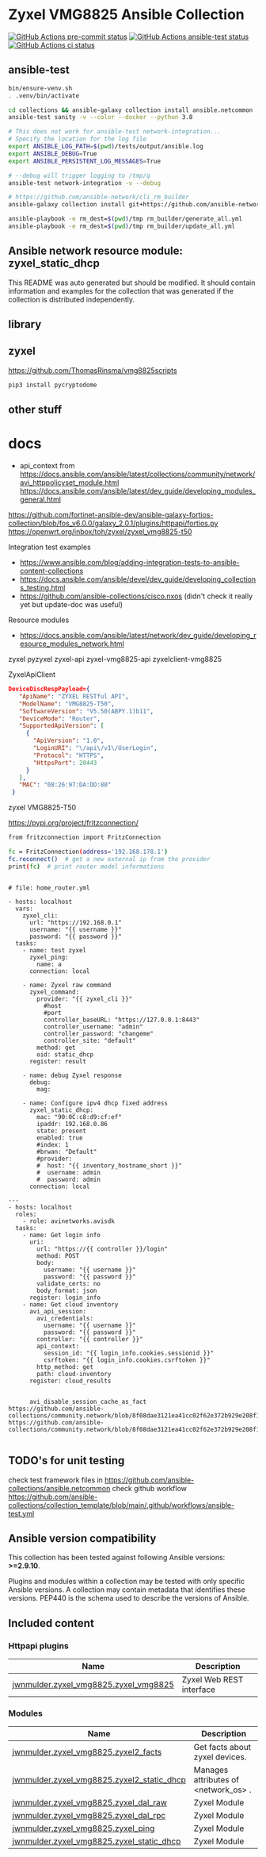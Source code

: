 # Zyxel VMG8825 Ansible Collection

[![GitHub Actions pre-commit status](https://github.com/jwnmulder/ansible-collection-zyxel-vmg8825/workflows/pre-commit/badge.svg?branch=main)](https://github.com/jwnmulder/ansible-collection-zyxel-vmg8825/actions/workflows/pre-commit.yml?query=branch%3Amain)
[![GitHub Actions ansible-test status](https://github.com/jwnmulder/ansible-collection-zyxel-vmg8825/workflows/ansible-test/badge.svg?branch=main)](https://github.com/jwnmulder/ansible-collection-zyxel-vmg8825/actions/workflows/ansible-test.yml?query=branch%3Amain)
[![GitHub Actions ci status](https://github.com/jwnmulder/ansible-collection-zyxel-vmg8825/workflows/ci/badge.svg?branch=main)](https://github.com/jwnmulder/ansible-collection-zyxel-vmg8825/actions/workflows/ci.yml?query=branch%3Amain)

## ansible-test

```bash
bin/ensure-venv.sh
. .venv/bin/activate

cd collections && ansible-galaxy collection install ansible.netcommon -p .
ansible-test sanity -v --color --docker --python 3.8

# This does not work for ansible-test network-integration...
# Specify the location for the log file
export ANSIBLE_LOG_PATH=$(pwd)/tests/output/ansible.log
export ANSIBLE_DEBUG=True
export ANSIBLE_PERSISTENT_LOG_MESSAGES=True

# --debug will trigger logging to /tmp/q
ansible-test network-integration -v --debug
```

```bash
# https://github.com/ansible-network/cli_rm_builder
ansible-galaxy collection install git+https://github.com/ansible-network/cli_rm_builder.git

ansible-playbook -e rm_dest=$(pwd)/tmp rm_builder/generate_all.yml
ansible-playbook -e rm_dest=$(pwd)/tmp rm_builder/update_all.yml
```

## Ansible network resource module: zyxel_static_dhcp

This README was auto generated but should be modified.  It should contain information and examples
for the collection that was generated if the collection is distributed independently.

## library

## zyxel

<https://github.com/ThomasRinsma/vmg8825scripts>

```bash
pip3 install pycryptodome
```

## other stuff

# docs

* api_context from https://docs.ansible.com/ansible/latest/collections/community/network/avi_httppolicyset_module.html
https://docs.ansible.com/ansible/latest/dev_guide/developing_modules_general.html

https://github.com/fortinet-ansible-dev/ansible-galaxy-fortios-collection/blob/fos_v6.0.0/galaxy_2.0.1/plugins/httpapi/fortios.py
https://openwrt.org/inbox/toh/zyxel/zyxel_vmg8825-t50


Integration test examples
* https://www.ansible.com/blog/adding-integration-tests-to-ansible-content-collections
* https://docs.ansible.com/ansible/devel/dev_guide/developing_collections_testing.html
* https://github.com/ansible-collections/cisco.nxos (didn't check it really yet but update-doc was useful)

Resource modules
* https://docs.ansible.com/ansible/latest/network/dev_guide/developing_resource_modules_network.html

zyxel
pyzyxel
zyxel-api
zyxel-vmg8825-api
zyxelclient-vmg8825

ZyxelApiClient

```json
DeviceDiscRespPayload={
   "ApiName": "ZYXEL RESTful API",
   "ModelName": "VMG8825-T50",
   "SoftwareVersion": "V5.50(ABPY.1)b11",
   "DeviceMode": "Router",
   "SupportedApiVersion": [
     {
       "ApiVersion": "1.0",
       "LoginURI": "\/api\/v1\/UserLogin",
       "Protocol": "HTTPS",
       "HttpsPort": 20443
     }
   ],
   "MAC": "08:26:97:DA:DD:80"
 }
```

zyxel VMG8825-T50

https://pypi.org/project/fritzconnection/

```bash
from fritzconnection import FritzConnection

fc = FritzConnection(address='192.168.178.1')
fc.reconnect()  # get a new external ip from the provider
print(fc)  # print router model informations
```

```plain

# file: home_router.yml

- hosts: localhost
  vars:
    zyxel_cli:
      url: "https://192.168.0.1"
      username: "{{ username }}"
      password: "{{ password }}"
  tasks:
    - name: test zyxel
      zyxel_ping:
        name: a
      connection: local

    - name: Zyxel raw command
      zyxel_command:
        provider: "{{ zyxel_cli }}"
          #host
          #port
          controller_baseURL: "https://127.0.0.1:8443"
          controller_username: "admin"
          controller_password: "changeme"
          controller_site: "default"
        method: get
        oid: static_dhcp
      register: result

    - name: debug Zyxel response
      debug:
        mag:

    - name: Configure ipv4 dhcp fixed address
      zyxel_static_dhcp:
        mac: "90:0C:c8:d9:cf:ef"
        ipaddr: 192.168.0.86
        state: present
        enabled: true
        #index: 1
        #brwan: "Default"
        #provider:
        #  host: "{{ inventory_hostname_short }}"
        #  username: admin
        #  password: admin
      connection: local

---
- hosts: localhost
  roles:
    - role: avinetworks.avisdk
  tasks:
    - name: Get login info
      uri:
        url: "https://{{ controller }}/login"
        method: POST
        body:
          username: "{{ username }}"
          password: "{{ password }}"
        validate_certs: no
        body_format: json
      register: login_info
    - name: Get cloud inventory
      avi_api_session:
        avi_credentials:
          username: "{{ username }}"
          password: "{{ password }}"
        controller: "{{ controller }}"
        api_context:
          session_id: "{{ login_info.cookies.sessionid }}"
          csrftoken: "{{ login_info.cookies.csrftoken }}"
        http_method: get
        path: cloud-inventory
      register: cloud_results


      avi_disable_session_cache_as_fact
https://github.com/ansible-collections/community.network/blob/8f08dae3121ea41cc02f62e372b929e208f1c3a0/plugins/module_utils/network/avi/ansible_utils.py
https://github.com/ansible-collections/community.network/blob/8f08dae3121ea41cc02f62e372b929e208f1c3a0/plugins/modules/network/avi/avi_api_version.py


```

## TODO's for unit testing

check test framework files in https://github.com/ansible-collections/ansible.netcommon
check github workflow https://github.com/ansible-collections/collection_template/blob/main/.github/workflows/ansible-test.yml

<!--start requires_ansible-->
## Ansible version compatibility

This collection has been tested against following Ansible versions: **>=2.9.10**.

Plugins and modules within a collection may be tested with only specific Ansible versions.
A collection may contain metadata that identifies these versions.
PEP440 is the schema used to describe the versions of Ansible.
<!--end requires_ansible-->

## Included content
<!--start collection content-->
### Httpapi plugins
Name | Description
--- | ---
[jwnmulder.zyxel_vmg8825.zyxel_vmg8825](https://github.com/jwnmulder/ansible-collection-zyxel-vmg8825/blob/main/docs/jwnmulder.zyxel_vmg8825.zyxel_vmg8825_httpapi.rst)|Zyxel Web REST interface

### Modules
Name | Description
--- | ---
[jwnmulder.zyxel_vmg8825.zyxel2_facts](https://github.com/jwnmulder/ansible-collection-zyxel-vmg8825/blob/main/docs/jwnmulder.zyxel_vmg8825.zyxel2_facts_module.rst)|Get facts about zyxel devices.
[jwnmulder.zyxel_vmg8825.zyxel2_static_dhcp](https://github.com/jwnmulder/ansible-collection-zyxel-vmg8825/blob/main/docs/jwnmulder.zyxel_vmg8825.zyxel2_static_dhcp_module.rst)|Manages <xxxx> attributes of <network_os> <resource>.
[jwnmulder.zyxel_vmg8825.zyxel_dal_raw](https://github.com/jwnmulder/ansible-collection-zyxel-vmg8825/blob/main/docs/jwnmulder.zyxel_vmg8825.zyxel_dal_raw_module.rst)|Zyxel Module
[jwnmulder.zyxel_vmg8825.zyxel_dal_rpc](https://github.com/jwnmulder/ansible-collection-zyxel-vmg8825/blob/main/docs/jwnmulder.zyxel_vmg8825.zyxel_dal_rpc_module.rst)|Zyxel Module
[jwnmulder.zyxel_vmg8825.zyxel_ping](https://github.com/jwnmulder/ansible-collection-zyxel-vmg8825/blob/main/docs/jwnmulder.zyxel_vmg8825.zyxel_ping_module.rst)|Zyxel Module
[jwnmulder.zyxel_vmg8825.zyxel_static_dhcp](https://github.com/jwnmulder/ansible-collection-zyxel-vmg8825/blob/main/docs/jwnmulder.zyxel_vmg8825.zyxel_static_dhcp_module.rst)|Zyxel Module

<!--end collection content-->
